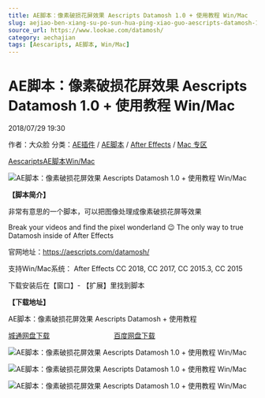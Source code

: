 ```yaml
---
title: AE脚本：像素破损花屏效果 Aescripts Datamosh 1.0 + 使用教程 Win/Mac
slug: aejiao-ben-xiang-su-po-sun-hua-ping-xiao-guo-aescripts-datamosh-1-0-shi-yong-jiao-cheng-win-mac
source_url: https://www.lookae.com/datamosh/
category: aechajian
tags: [Aescaripts, AE脚本, Win/Mac]
---
```

# AE脚本：像素破损花屏效果 Aescripts Datamosh 1.0 + 使用教程 Win/Mac

2018/07/29 19:30

作者：大众脸
分类：[AE插件](https://www.lookae.com/after-effects/aechajian/) / [AE脚本](https://www.lookae.com/after-effects/aescripts/) / [After Effects](https://www.lookae.com/after-effects/) / [Mac 专区](https://www.lookae.com/mac-osx/)

[Aescaripts](https://www.lookae.com/tag/aescaripts/)[AE脚本](https://www.lookae.com/tag/ae%e8%84%9a%e6%9c%ac/)[Win/Mac](https://www.lookae.com/tag/winmac/)

![AE脚本：像素破损花屏效果 Aescripts Datamosh 1.0 + 使用教程 Win/Mac](https://www.lookae.com/wp-content/uploads/2018/07/Datamosh.jpg "AE脚本：像素破损花屏效果 Aescripts Datamosh 1.0 + 使用教程 Win/Mac-LookAE.com")

[](https://cloud.video.taobao.com//play/u/705956171/p/1/e/6/t/1/50214370933.mp4?_=1")

**【脚本简介】**

非常有意思的一个脚本，可以把图像处理成像素破损花屏等效果

Break your videos and find the pixel wonderland 😉 The only way to true Datamosh inside of After Effects

官网地址：https://aescripts.com/datamosh/

支持Win/Mac系统： After Effects CC 2018, CC 2017, CC 2015.3, CC 2015

下载安装后在【窗口】- 【扩展】里找到脚本

**【下载地址】**

AE脚本：像素破损花屏效果 Aescripts Datamosh + 使用教程

[城通网盘下载](https://lookae.ctfile.com/fs/680462-300610585)                                 [百度网盘下载](https://pan.baidu.com/s/1DgbD3wsE2AWo5fh4NC0_Ew)

![AE脚本：像素破损花屏效果 Aescripts Datamosh 1.0 + 使用教程 Win/Mac](https://s3.amazonaws.com/datamosh-assets/panel-4b.gif "AE脚本：像素破损花屏效果 Aescripts Datamosh 1.0 + 使用教程 Win/Mac-LookAE.com")

![AE脚本：像素破损花屏效果 Aescripts Datamosh 1.0 + 使用教程 Win/Mac](https://s3.amazonaws.com/datamosh-assets/panel-6a.gif "AE脚本：像素破损花屏效果 Aescripts Datamosh 1.0 + 使用教程 Win/Mac-LookAE.com")

![AE脚本：像素破损花屏效果 Aescripts Datamosh 1.0 + 使用教程 Win/Mac](https://s3.amazonaws.com/datamosh-assets/panel-6b.gif "AE脚本：像素破损花屏效果 Aescripts Datamosh 1.0 + 使用教程 Win/Mac-LookAE.com")
